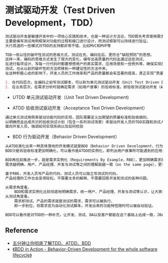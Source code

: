 # 测试驱动开发（Test Driven Development，TDD）
```md
测试驱动开发是敏捷开发中的一项核心实践和技术，也是一种设计方法论，TDD首先考虑使用需求（对象、功能、过程、接口等）
主要是编写测试用例框架对功能的过程和接口进行设计，而测试框架可以持续进行验证。
大行其道的一些模式对TDD的支持都非常不错，比如MVC和MVP等
```
```md
TDD一改以往的破坏性测试的思维方式，测试在先、编码在后，更符合“缺陷预防”的思想。
这样一来，编码的思维方式发生了很大的变化，编写出高质量的代码去通过这些测试，
在进行每项设计、写每一行代码时都要想想用户的真实需求、应用场景和一些例外等，确保实现的功能特性符合预期，并具有健壮性。
测试，也从以前的破坏性的方法转移到一种建设性的方法中来。
在这种积极心态的影响下，开发人员的工作效率和产品的质量都会有显著的提高，真正实现“质量是内建的（Quality is built in）”的目标。
```
```md
1. 在代码层次，在编码之前写测试脚本，可以称为单元测试驱动开发（Unit Test Driven Development，UTDD）
2. 在业务层次，在需求分析时就确定需求（如用户故事）的验收标准，即验收测试驱动开发（Acceptance Test Driven Development，ATDD）
```
* UTDD 单元测试驱动开发（Unit Test Driven Development)

* ATDD 验收测试驱动开发（Acceptance Test Driven Development）
```md
通过单元测试用例来驱动功能代码的实现，团队需要定义出期望的质量标准和验收细则，
以明确而且达成共识的验收测试计划（包含一系列测试场景）来驱动开发人员的TDD实践和测试人员的测试脚本开发。
面向开发人员，强调如何实现系统以及如何检验
```
* BDD 行为驱动开发（Behavior Driven Development）
```md
从ATDD演化出来一种具体落地的开发模式就是BDD（Behavior Driven Development，行为驱动开发）
BDD只是将验收标准更加明确化，可以看作是ATDD的实例化，即列出用户故事所可能遇到的应用场景，而且将这种应用场景的表达方式规定为GWT格式。
```
```md
BDD再往前推进一步，就是需求实例化（Requirements By Example，RBE），更加明确需求的具体表现。
需求越明确，用户、产品经理、开发与测试等之间的理解就越一致（on the same page），更不产生偏差和误解，有利于开发和测试的工作。
```
```md
基于RBE，开发人员写产品的代码，测试人员可以独立写测试的代码，
产品经理的工作也会变得轻松，不需要太多的解释、不需要回答开发和测试的各种问题。
```
```md
从需求角度看，
    BDD和需求实例化比较彻底地明确需求，统一用户、产品经理、开发与测试等认识，让大家处在一个层面上，使研发工作更高效。
从测试角度看，
    需求即测试，产品的需求就是测试的需求，需求可以被执行，
    即一步到位，将需求变为自动化测试脚本，开发出来的功能特性随时可以被自动验证。
```
```md
BDD可以看作是对TDD的一种补充，让开发、测试、BA以及客户都能在这个基础上达成一致，JBehave之类的BDD框架。
```

## Reference
* [五分钟让你彻底了解TDD、ATDD、BDD](https://blog.csdn.net/wangjianan7357/article/details/81592109)
* [《BDD in Action - Behavior-Driven Development for the whole software lifecycle》]()
